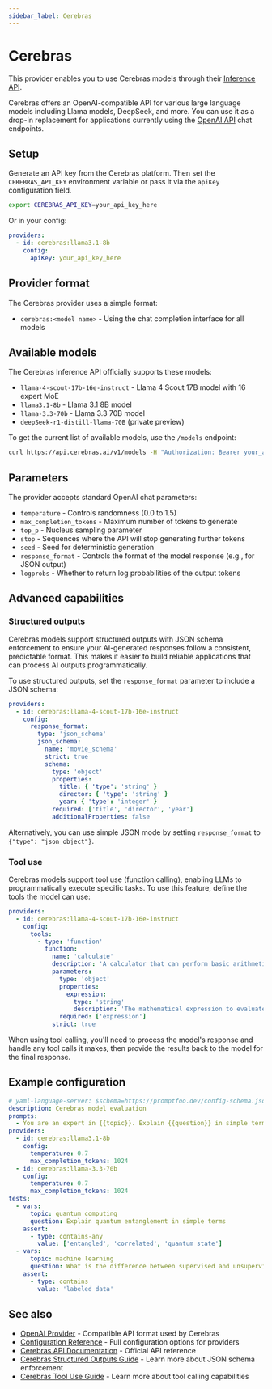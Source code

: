 ```yaml
---
sidebar_label: Cerebras
---
```


# Cerebras

This provider enables you to use Cerebras models through their [Inference API](https://docs.cerebras.ai).

Cerebras offers an OpenAI-compatible API for various large language models including Llama models, DeepSeek, and more. You can use it as a drop-in replacement for applications currently using the [OpenAI API](/docs/providers/openai/) chat endpoints.

## Setup

Generate an API key from the Cerebras platform. Then set the `CEREBRAS_API_KEY` environment variable or pass it via the `apiKey` configuration field.

```bash
export CEREBRAS_API_KEY=your_api_key_here
```

Or in your config:

```yaml
providers:
  - id: cerebras:llama3.1-8b
    config:
      apiKey: your_api_key_here
```

## Provider format

The Cerebras provider uses a simple format:

- `cerebras:<model name>` - Using the chat completion interface for all models

## Available models

The Cerebras Inference API officially supports these models:

- `llama-4-scout-17b-16e-instruct` - Llama 4 Scout 17B model with 16 expert MoE
- `llama3.1-8b` - Llama 3.1 8B model
- `llama-3.3-70b` - Llama 3.3 70B model
- `deepSeek-r1-distill-llama-70B` (private preview)

To get the current list of available models, use the `/models` endpoint:

```bash
curl https://api.cerebras.ai/v1/models -H "Authorization: Bearer your_api_key_here"
```

## Parameters

The provider accepts standard OpenAI chat parameters:

- `temperature` - Controls randomness (0.0 to 1.5)
- `max_completion_tokens` - Maximum number of tokens to generate
- `top_p` - Nucleus sampling parameter
- `stop` - Sequences where the API will stop generating further tokens
- `seed` - Seed for deterministic generation
- `response_format` - Controls the format of the model response (e.g., for JSON output)
- `logprobs` - Whether to return log probabilities of the output tokens

## Advanced capabilities

### Structured outputs

Cerebras models support structured outputs with JSON schema enforcement to ensure your AI-generated responses follow a consistent, predictable format. This makes it easier to build reliable applications that can process AI outputs programmatically.

To use structured outputs, set the `response_format` parameter to include a JSON schema:

```yaml
providers:
  - id: cerebras:llama-4-scout-17b-16e-instruct
    config:
      response_format:
        type: 'json_schema'
        json_schema:
          name: 'movie_schema'
          strict: true
          schema:
            type: 'object'
            properties:
              title: { 'type': 'string' }
              director: { 'type': 'string' }
              year: { 'type': 'integer' }
            required: ['title', 'director', 'year']
            additionalProperties: false
```

Alternatively, you can use simple JSON mode by setting `response_format` to `{"type": "json_object"}`.

### Tool use

Cerebras models support tool use (function calling), enabling LLMs to programmatically execute specific tasks. To use this feature, define the tools the model can use:

```yaml
providers:
  - id: cerebras:llama-4-scout-17b-16e-instruct
    config:
      tools:
        - type: 'function'
          function:
            name: 'calculate'
            description: 'A calculator that can perform basic arithmetic operations'
            parameters:
              type: 'object'
              properties:
                expression:
                  type: 'string'
                  description: 'The mathematical expression to evaluate'
              required: ['expression']
            strict: true
```

When using tool calling, you'll need to process the model's response and handle any tool calls it makes, then provide the results back to the model for the final response.

## Example configuration

```yaml
# yaml-language-server: $schema=https://promptfoo.dev/config-schema.json
description: Cerebras model evaluation
prompts:
  - You are an expert in {{topic}}. Explain {{question}} in simple terms.
providers:
  - id: cerebras:llama3.1-8b
    config:
      temperature: 0.7
      max_completion_tokens: 1024
  - id: cerebras:llama-3.3-70b
    config:
      temperature: 0.7
      max_completion_tokens: 1024
tests:
  - vars:
      topic: quantum computing
      question: Explain quantum entanglement in simple terms
    assert:
      - type: contains-any
        value: ['entangled', 'correlated', 'quantum state']
  - vars:
      topic: machine learning
      question: What is the difference between supervised and unsupervised learning?
    assert:
      - type: contains
        value: 'labeled data'
```

## See also

- [OpenAI Provider](/docs/providers/openai) - Compatible API format used by Cerebras
- [Configuration Reference](/docs/configuration/reference.md) - Full configuration options for providers
- [Cerebras API Documentation](https://docs.cerebras.ai) - Official API reference
- [Cerebras Structured Outputs Guide](https://docs.cerebras.ai/capabilities/structured-outputs/) - Learn more about JSON schema enforcement
- [Cerebras Tool Use Guide](https://docs.cerebras.ai/capabilities/tool-use/) - Learn more about tool calling capabilities
